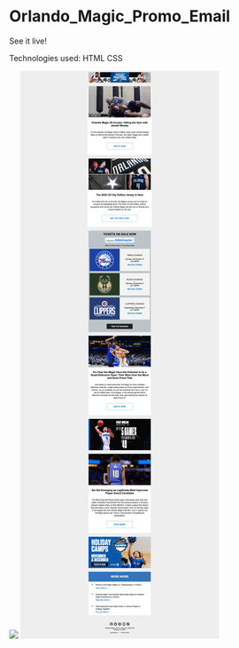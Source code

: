 # Orlando_Magic_Promo_Email
See it live!

Technologies used:
HTML
CSS


![](/Final%20Images/responsive.png)
![](/images/completed-image.png)
